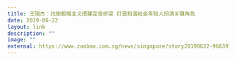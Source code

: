 ```yaml
---
title: 王瑞杰：抗衡极端主义搭建互信桥梁 打造和谐社会年轻人扮演关键角色
date: 2019-06-22
layout: link
description: ""
image: ""
external: https://www.zaobao.com.sg/news/singapore/story20190622-966391
---
```

